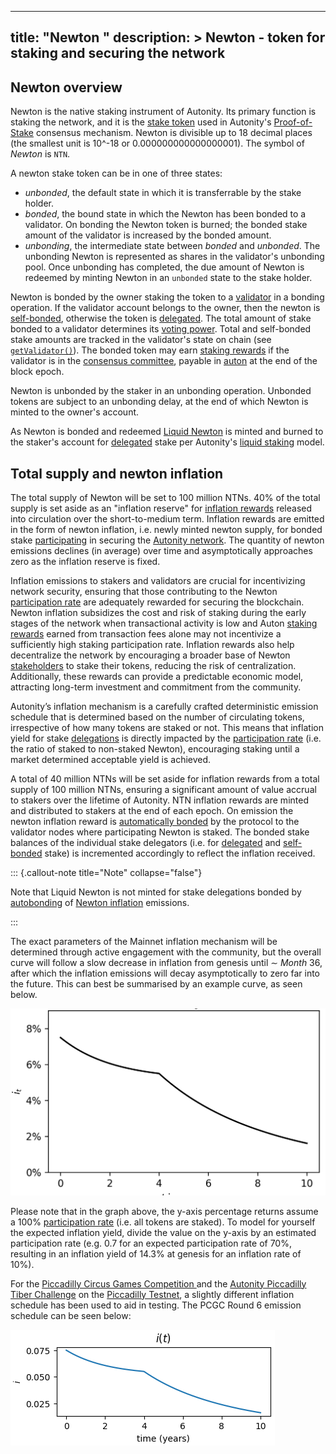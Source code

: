
---
title: "Newton "
description: >
  Newton - token for staking and securing the network
---

## Newton overview

Newton is the native staking instrument of Autonity. Its primary function is staking the network, and it is the [stake token](/glossary/#stake-token) used in Autonity's [Proof-of-Stake](/glossary/#proof-of-stake-pos) consensus mechanism. Newton is divisible up to 18 decimal places (the smallest unit is 10^-18 or 0.000000000000000001). The symbol of _Newton_ is `NTN`.

A newton stake token can be in one of three states:

- _unbonded_, the default state in which it is transferrable by the stake holder.
- _bonded_, the bound state in which the Newton has been bonded to a validator. On bonding the Newton token is burned; the bonded stake amount of the validator is increased by the bonded amount.
- _unbonding_, the intermediate state between _bonded_ and _unbonded_. The unbonding Newton is represented as shares in the validator's unbonding pool. Once unbonding has completed, the due amount of Newton is redeemed by minting Newton in an `unbonded` state to the stake holder.

Newton is bonded by the owner staking the token to a [validator](/glossary/#validator) in a bonding operation. If the validator account belongs to the owner, then the newton is [self-bonded](/glossary/#self-bonded), otherwise the token is [delegated](/glossary/#delegated). The total amount of stake bonded to a validator determines its [voting power](/glossary/#voting-power). Total and self-bonded stake amounts are tracked in the validator's state on chain (see [`getValidator()`](/reference/api/aut/#getvalidator)). The bonded token may earn [staking rewards](/glossary/#staking-rewards) if the validator is in the [consensus committee](/glossary/#consensus-committee), payable in [auton](/concepts/protocol-assets/auton/) at the end of the block epoch. 

Newton is unbonded by the staker in an unbonding operation. Unbonded tokens are subject to an unbonding delay, at the end of which Newton is minted to the owner's account.

As Newton is bonded and redeemed [Liquid Newton](/concepts/protocol-assets/liquid-newton/) is minted and burned to the staker's account for [delegated](/glossary/#delegated) stake per Autonity's [liquid staking](/concepts/staking/#liquid-staking) model.

## Total supply and newton inflation

The total supply of Newton will be set to 100 million NTNs. 40% of the total supply is set aside as an "inflation reserve" for [inflation rewards](/glossary/#inflation-rewards) released into circulation over the short-to-medium term. Inflation rewards are emitted in the form of newton inflation, i.e. newly minted newton supply, for bonded stake [participating](/glossary/#participation-rate) in securing the [Autonity network](/glossary/#autonity-network). The quantity of newton emissions declines (in average) over time and asymptotically approaches zero as the inflation reserve is fixed.

Inflation emissions to stakers and validators are crucial for incentivizing network security, ensuring that those contributing to the Newton [participation rate](/glossary/#participation-rate) are adequately rewarded for securing the blockchain. Newton inflation subsidizes the cost and risk of staking during the early stages of the network when transactional activity is low and Auton [staking rewards](/glossary/#staking-rewards) earned from transaction fees alone may not incentivize a sufficiently high staking participation rate. Inflation rewards also help decentralize the network by encouraging a broader base of Newton [stakeholders](/glossary/#stakeholder) to stake their tokens, reducing the risk of centralization. Additionally, these rewards can provide a predictable economic model, attracting long-term investment and commitment from the community.

Autonity’s inflation mechanism is a carefully crafted deterministic emission schedule that is determined based on the number of circulating tokens, irrespective of how many tokens are staked or not. This means that inflation yield for stake [delegations](/glossary/#delegation) is directly impacted by the [participation rate](/glossary/#participation-rate) (i.e. the ratio of staked to non-staked Newton), encouraging staking until a market determined acceptable yield is achieved.

A total of 40 million NTNs will be set aside for inflation rewards from a total supply of 100 million NTNs, ensuring a significant amount of value accrual to stakers over the lifetime of Autonity. NTN inflation rewards are minted and distributed to stakers at the end of each epoch. On emission the newton inflation reward is  [automatically bonded](/glossary/#autobond) by the protocol to the validator nodes where participating Newton is staked. The bonded stake balances of the individual stake delegators (i.e. for [delegated](/glossary/#delegated) and [self-bonded](/glossary/#self-bonded) stake) is incremented accordingly to reflect the inflation received.

::: {.callout-note title="Note" collapse="false"}

Note that Liquid Newton is not minted for stake delegations bonded by [autobonding](/glossary/#autobond) of 
[Newton inflation](/concepts/protocol-assets/newton/#total-supply-and-newton-inflation) emissions.

:::

The exact parameters of the Mainnet inflation mechanism will be determined through active engagement with the community, but the overall curve will follow a slow decrease in inflation from genesis until $\sim~Month~36$, after which the inflation emissions will decay asymptotically to zero far into the future. This can best be summarised by an example curve, as seen below.

![Figure 1, example inflation curve. Note that parameters are purely illustrative and the Mainnet curve will likely change.](./images/example-inflation-curve.png)

Please note that in the graph above, the y-axis percentage returns assume a 100% [participation rate](/glossary/#participation-rate) (i.e. all tokens are staked). To model for yourself the expected inflation yield, divide the
value on the y-axis by an estimated participation rate (e.g. 0.7 for an expected participation rate of 70%, resulting in an inflation yield of 14.3% at genesis for an inflation rate of 10%).

For the [Piccadilly Circus Games Competition ](https://game.autonity.org/) and the [Autonity Piccadilly Tiber Challenge](https://github.com/autonity/tiber-challenge) on the [Piccadilly Testnet](/networks/testnet-piccadilly/), a slightly different inflation schedule has been used to aid in testing. The PCGC Round 6 emission schedule can be seen below:

![Figure 2, inflation curve for Round 6 of the Piccadilly Circus Games Competition.](./images/r6-inflation.png)

